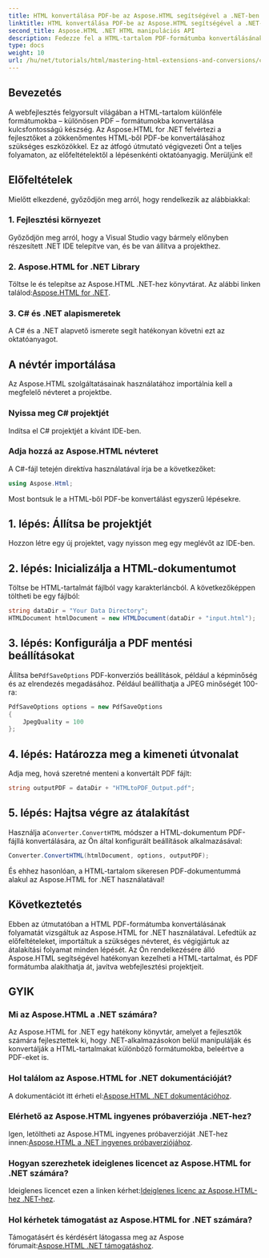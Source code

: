 ```yaml
---
title: HTML konvertálása PDF-be az Aspose.HTML segítségével a .NET-ben
linktitle: HTML konvertálása PDF-be az Aspose.HTML segítségével a .NET-ben
second_title: Aspose.HTML .NET HTML manipulációs API
description: Fedezze fel a HTML-tartalom PDF-formátumba konvertálásának átfogó folyamatát a hatékony Aspose.HTML for .NET könyvtár használatával. Ez az útmutató egyértelmű tájékoztatást nyújt a fejlesztőknek.
type: docs
weight: 10
url: /hu/net/tutorials/html/mastering-html-extensions-and-conversions/converting-html-to-pdf/
---
```

## Bevezetés

A webfejlesztés felgyorsult világában a HTML-tartalom különféle formátumokba – különösen PDF – formátumokba konvertálása kulcsfontosságú készség. Az Aspose.HTML for .NET felvértezi a fejlesztőket a zökkenőmentes HTML-ből PDF-be konvertálásához szükséges eszközökkel. Ez az átfogó útmutató végigvezeti Önt a teljes folyamaton, az előfeltételektől a lépésenkénti oktatóanyagig. Merüljünk el!

## Előfeltételek

Mielőtt elkezdené, győződjön meg arról, hogy rendelkezik az alábbiakkal:

### 1. Fejlesztési környezet
Győződjön meg arról, hogy a Visual Studio vagy bármely előnyben részesített .NET IDE telepítve van, és be van állítva a projekthez.

### 2. Aspose.HTML for .NET Library
Töltse le és telepítse az Aspose.HTML .NET-hez könyvtárat. Az alábbi linken találod:[Aspose.HTML for .NET](https://releases.aspose.com/html/net/).

### 3. C# és .NET alapismeretek
A C# és a .NET alapvető ismerete segít hatékonyan követni ezt az oktatóanyagot.

## A névtér importálása

Az Aspose.HTML szolgáltatásainak használatához importálnia kell a megfelelő névteret a projektbe.

### Nyissa meg C# projektjét
Indítsa el C# projektjét a kívánt IDE-ben.

### Adja hozzá az Aspose.HTML névteret
A C#-fájl tetején direktíva használatával írja be a következőket:

```csharp
using Aspose.Html;
```

Most bontsuk le a HTML-ből PDF-be konvertálást egyszerű lépésekre.

## 1. lépés: Állítsa be projektjét
Hozzon létre egy új projektet, vagy nyisson meg egy meglévőt az IDE-ben.

## 2. lépés: Inicializálja a HTML-dokumentumot
Töltse be HTML-tartalmát fájlból vagy karakterláncból. A következőképpen töltheti be egy fájlból:

```csharp
string dataDir = "Your Data Directory";
HTMLDocument htmlDocument = new HTMLDocument(dataDir + "input.html");
```

## 3. lépés: Konfigurálja a PDF mentési beállításokat
 Állítsa be`PdfSaveOptions` PDF-konverziós beállítások, például a képminőség és az elrendezés megadásához. Például beállíthatja a JPEG minőségét 100-ra:

```csharp
PdfSaveOptions options = new PdfSaveOptions
{
    JpegQuality = 100
};
```

## 4. lépés: Határozza meg a kimeneti útvonalat
Adja meg, hová szeretné menteni a konvertált PDF fájlt:

```csharp
string outputPDF = dataDir + "HTMLtoPDF_Output.pdf";
```

## 5. lépés: Hajtsa végre az átalakítást
 Használja a`Converter.ConvertHTML` módszer a HTML-dokumentum PDF-fájllá konvertálására, az Ön által konfigurált beállítások alkalmazásával:

```csharp
Converter.ConvertHTML(htmlDocument, options, outputPDF);
```

És ehhez hasonlóan, a HTML-tartalom sikeresen PDF-dokumentummá alakul az Aspose.HTML for .NET használatával!

## Következtetés

Ebben az útmutatóban a HTML PDF-formátumba konvertálásának folyamatát vizsgáltuk az Aspose.HTML for .NET használatával. Lefedtük az előfeltételeket, importáltuk a szükséges névteret, és végigjártuk az átalakítási folyamat minden lépését. Az Ön rendelkezésére álló Aspose.HTML segítségével hatékonyan kezelheti a HTML-tartalmat, és PDF formátumba alakíthatja át, javítva webfejlesztési projektjeit.

## GYIK

### Mi az Aspose.HTML a .NET számára?
Az Aspose.HTML for .NET egy hatékony könyvtár, amelyet a fejlesztők számára fejlesztettek ki, hogy .NET-alkalmazásokon belül manipulálják és konvertálják a HTML-tartalmakat különböző formátumokba, beleértve a PDF-eket is.

### Hol találom az Aspose.HTML for .NET dokumentációját?
 A dokumentációt itt érheti el:[Aspose.HTML .NET dokumentációhoz](https://reference.aspose.com/html/net/).

### Elérhető az Aspose.HTML ingyenes próbaverziója .NET-hez?
 Igen, letöltheti az Aspose.HTML ingyenes próbaverzióját .NET-hez innen:[Aspose.HTML a .NET ingyenes próbaverziójához](https://releases.aspose.com/).

### Hogyan szerezhetek ideiglenes licencet az Aspose.HTML for .NET számára?
 Ideiglenes licencet ezen a linken kérhet:[Ideiglenes licenc az Aspose.HTML-hez .NET-hez](https://purchase.conholdate.com/temporary-license/).

### Hol kérhetek támogatást az Aspose.HTML for .NET számára?
 Támogatásért és kérdésért látogassa meg az Aspose fórumait:[Aspose.HTML .NET támogatáshoz](https://forum.aspose.com/).